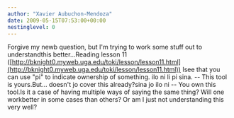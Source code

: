 ```yaml
---
author: "Xavier Aubuchon-Mendoza"
date: 2009-05-15T07:53:00+00:00
nestinglevel: 0
---
```

Forgive my newb question, but I'm trying to work some stuff out to understandthis better...Reading lesson 11 ([http://bknight0.myweb.uga.edu/toki/lesson/lesson11.html](http://bknight0.myweb.uga.edu/toki/lesson/lesson11.html)) Isee that you can use "pi" to indicate ownership of something. ilo ni li pi sina. --
 This tool is yours.But... doesn't jo cover this already?sina jo ilo ni --
 You own this tool.Is it a case of having multiple ways of saying the same thing? Will one workbetter in some cases than others? Or am I just not understanding this very well?